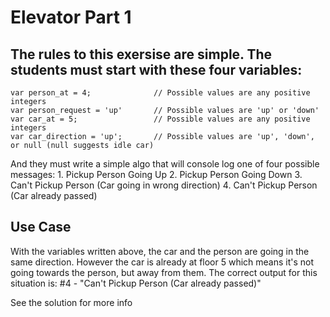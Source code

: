Elevator Part 1
=

The rules to this exersise are simple. The students must start with these four variables:
-
	var person_at = 4;				// Possible values are any positive integers
	var person_request = 'up'		// Possible values are 'up' or 'down'
	var car_at = 5;					// Possible values are any positive integers
	var car_direction = 'up';		// Possible values are 'up', 'down', or null (null suggests idle car)


And they must write a simple algo that will console log one of four possible messages:
	1. Pickup Person Going Up
	2. Pickup Person Going Down
	3. Can't Pickup Person (Car going in wrong direction)
	4. Can't Pickup Person (Car already passed)

Use Case
-

With the variables written above, the car and the person are going in the same direction. However the car is already at floor 5 which means it's not going towards the person, but away from them. The correct output for this situation is: #4 - "Can't Pickup Person (Car already passed)"

See the solution for more info

